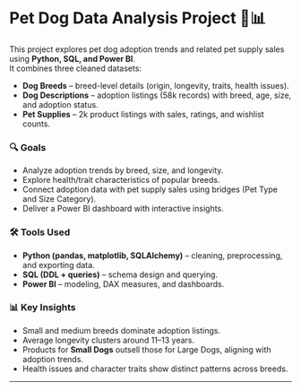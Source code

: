 # Pet Dog Data Analysis Project 🐶📊

This project explores pet dog adoption trends and related pet supply sales using **Python, SQL, and Power BI**.  
It combines three cleaned datasets:

- **Dog Breeds** – breed-level details (origin, longevity, traits, health issues).
- **Dog Descriptions** – adoption listings (58k records) with breed, age, size, and adoption status.
- **Pet Supplies** – 2k product listings with sales, ratings, and wishlist counts.

### 🔍 Goals
- Analyze adoption trends by breed, size, and longevity.
- Explore health/trait characteristics of popular breeds.
- Connect adoption data with pet supply sales using bridges (Pet Type and Size Category).
- Deliver a Power BI dashboard with interactive insights.

### 🛠 Tools Used
- **Python (pandas, matplotlib, SQLAlchemy)** – cleaning, preprocessing, and exporting data.  
- **SQL (DDL + queries)** – schema design and querying.  
- **Power BI** – modeling, DAX measures, and dashboards.  

### 📊 Key Insights
- Small and medium breeds dominate adoption listings.
- Average longevity clusters around 11–13 years.
- Products for **Small Dogs** outsell those for Large Dogs, aligning with adoption trends.
- Health issues and character traits show distinct patterns across breeds.

---
